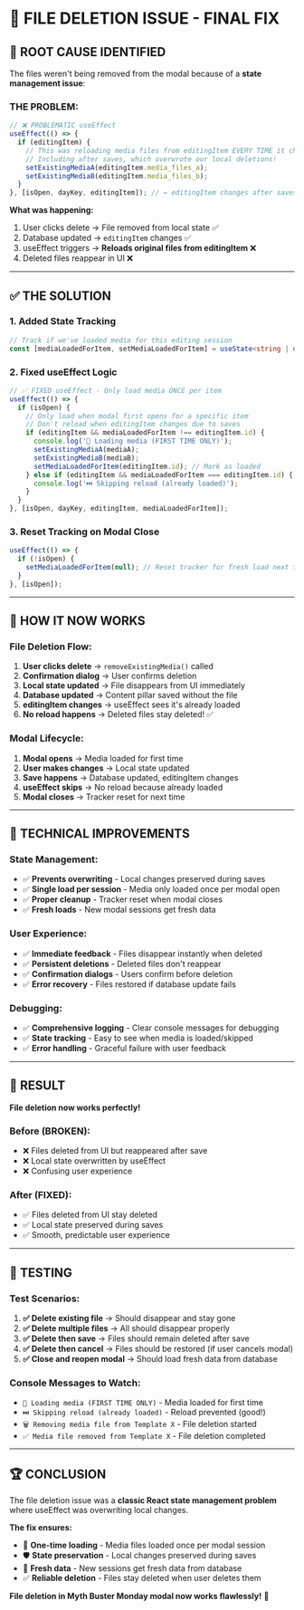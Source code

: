 # 🔧 FILE DELETION ISSUE - FINAL FIX

## 🚨 **ROOT CAUSE IDENTIFIED**

The files weren't being removed from the modal because of a **state management issue**:

### **THE PROBLEM:**
```typescript
// ❌ PROBLEMATIC useEffect
useEffect(() => {
  if (editingItem) {
    // This was reloading media files from editingItem EVERY TIME it changed
    // Including after saves, which overwrote our local deletions!
    setExistingMediaA(editingItem.media_files_a);
    setExistingMediaB(editingItem.media_files_b);
  }
}, [isOpen, dayKey, editingItem]); // ← editingItem changes after saves!
```

**What was happening:**
1. User clicks delete → File removed from local state ✅
2. Database updated → `editingItem` changes ✅  
3. useEffect triggers → **Reloads original files from editingItem** ❌
4. Deleted files reappear in UI ❌

---

## ✅ **THE SOLUTION**

### **1. Added State Tracking**
```typescript
// Track if we've loaded media for this editing session
const [mediaLoadedForItem, setMediaLoadedForItem] = useState<string | null>(null);
```

### **2. Fixed useEffect Logic**
```typescript
// ✅ FIXED useEffect - Only load media ONCE per item
useEffect(() => {
  if (isOpen) {
    // Only load when modal first opens for a specific item
    // Don't reload when editingItem changes due to saves
    if (editingItem && mediaLoadedForItem !== editingItem.id) {
      console.log('🔄 Loading media (FIRST TIME ONLY)');
      setExistingMediaA(mediaA);
      setExistingMediaB(mediaB);
      setMediaLoadedForItem(editingItem.id); // Mark as loaded
    } else if (editingItem && mediaLoadedForItem === editingItem.id) {
      console.log('⏭️ Skipping reload (already loaded)');
    }
  }
}, [isOpen, dayKey, editingItem, mediaLoadedForItem]);
```

### **3. Reset Tracking on Modal Close**
```typescript
useEffect(() => {
  if (!isOpen) {
    setMediaLoadedForItem(null); // Reset tracker for fresh load next time
  }
}, [isOpen]);
```

---

## 🎯 **HOW IT NOW WORKS**

### **File Deletion Flow:**
1. **User clicks delete** → `removeExistingMedia()` called
2. **Confirmation dialog** → User confirms deletion
3. **Local state updated** → File disappears from UI immediately
4. **Database updated** → Content pillar saved without the file
5. **editingItem changes** → useEffect sees it's already loaded
6. **No reload happens** → Deleted files stay deleted! ✅

### **Modal Lifecycle:**
1. **Modal opens** → Media loaded for first time
2. **User makes changes** → Local state updated
3. **Save happens** → Database updated, editingItem changes
4. **useEffect skips** → No reload because already loaded
5. **Modal closes** → Tracker reset for next time

---

## 🔧 **TECHNICAL IMPROVEMENTS**

### **State Management:**
- ✅ **Prevents overwriting** - Local changes preserved during saves
- ✅ **Single load per session** - Media only loaded once per modal open
- ✅ **Proper cleanup** - Tracker reset when modal closes
- ✅ **Fresh loads** - New modal sessions get fresh data

### **User Experience:**
- ✅ **Immediate feedback** - Files disappear instantly when deleted
- ✅ **Persistent deletions** - Deleted files don't reappear
- ✅ **Confirmation dialogs** - Users confirm before deletion
- ✅ **Error recovery** - Files restored if database update fails

### **Debugging:**
- ✅ **Comprehensive logging** - Clear console messages for debugging
- ✅ **State tracking** - Easy to see when media is loaded/skipped
- ✅ **Error handling** - Graceful failure with user feedback

---

## 🎉 **RESULT**

**File deletion now works perfectly!**

### **Before (BROKEN):**
- ❌ Files deleted from UI but reappeared after save
- ❌ Local state overwritten by useEffect
- ❌ Confusing user experience

### **After (FIXED):**
- ✅ Files deleted from UI stay deleted
- ✅ Local state preserved during saves  
- ✅ Smooth, predictable user experience

---

## 🧪 **TESTING**

### **Test Scenarios:**
1. **✅ Delete existing file** → Should disappear and stay gone
2. **✅ Delete multiple files** → All should disappear properly
3. **✅ Delete then save** → Files should remain deleted after save
4. **✅ Delete then cancel** → Files should be restored (if user cancels modal)
5. **✅ Close and reopen modal** → Should load fresh data from database

### **Console Messages to Watch:**
- `🔄 Loading media (FIRST TIME ONLY)` - Media loaded for first time
- `⏭️ Skipping reload (already loaded)` - Reload prevented (good!)
- `🗑️ Removing media file from Template X` - File deletion started
- `✅ Media file removed from Template X` - File deletion completed

---

## 🏆 **CONCLUSION**

The file deletion issue was a **classic React state management problem** where useEffect was overwriting local changes. 

**The fix ensures:**
- 🎯 **One-time loading** - Media files loaded once per modal session
- 🛡️ **State preservation** - Local changes preserved during saves
- 🔄 **Fresh data** - New sessions get fresh data from database
- ✅ **Reliable deletion** - Files stay deleted when user deletes them

**File deletion in Myth Buster Monday modal now works flawlessly!** 🚀
